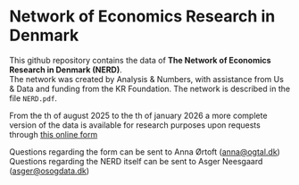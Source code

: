 # Network of Economics Research in Denmark

This github repository contains the data of **The Network of Economics Research in Denmark (NERD)**.  
The network was created by Analysis & Numbers, with assistance from Us & Data and funding from the KR Foundation.
The network is described in the file `NERD.pdf`.

From the th of august 2025 to the th of january 2026 a more complete version of the data is available for research purposes upon requests through [this online form](https://docs.google.com/forms/d/10yMOflU3l5teM0VDwdj5rxeEulOOag_0u_Uac-JDQqY/edit)

Questions regarding the form can be sent to Anna Ørtoft (anna@ogtal.dk)
Questions regarding the NERD itself can be sent to Asger Neesgaard (asger@osogdata.dk)
